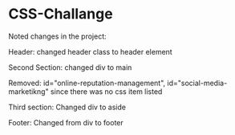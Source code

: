 # CSS-Challange


Noted changes in the project:

Header:  changed header class to header element

Second Section:  changed div to main

Removed: id="online-reputation-management", id="social-media-marketikng" since there was no css item listed

Third section:  Changed div to aside

Footer: Changed from div to footer
